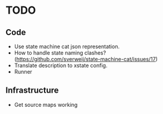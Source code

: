 # TODO

## Code

- Use state machine cat json representation.
- How to handle state naming clashes? (https://github.com/sverweij/state-machine-cat/issues/17)
- Translate description to xstate config.
- Runner

## Infrastructure

- Get source maps working
